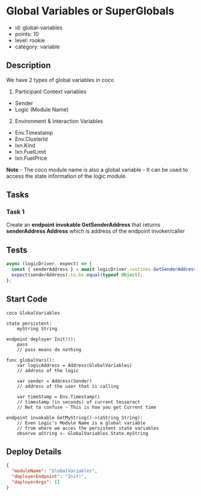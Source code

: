 # Global Variables or SuperGlobals

- id: global-variables
- points: 10
- level: rookie
- category: variable

## Description

We have 2 types of global variables in coco

1. Participant Context variables

- Sender
- Logic (Module Name)

2. Environment & Interaction Variables

- Env.Timestamp
- Env.ClusterId
- Ixn.Kind
- Ixn.FuelLimit
- Ixn.FuelPrice

**Note** - The coco module name is also a global variable - It can be used to access the state information of the logic module.

## Tasks

### Task 1

Create an **endpoint invokable GetSenderAddress** that returns **senderAddress Address** which is address of the endpoint invoker/caller

## Tests

```javascript
async (logicDriver, expect) => {
  const { senderAddress } = await logicDriver.routines.GetSenderAddress();
  expect(senderAddress).to.be.equal(typeof Object);
};
```

## Start Code

```cocolang
coco GlobalVariables

state persistent:
    myString String

endpoint deployer Init!():
    pass
    // pass means do nothing

func globalVars():
    var logicAddress = Address(GlobalVariables)
    // address of the logic

    var sender = Address(Sender)
    // address of the user that is calling

    var timeStamp = Env.Timestamp()
    // timestamp (in seconds) of current tesseract
    // Not to confuse - This is how you get Current time

endpoint invokable GetMyString()->(aString String):
    // Even Logic's Module Name is a global variable
    // from where we acces the persistent state variables
    observe aString <- GlobalVariables.State.myString
```

## Deploy Details

```json
{
  "moduleName": "GlobalVariables",
  "deployerEndpoint": "Init!",
  "deployerArgs": []
}
```
